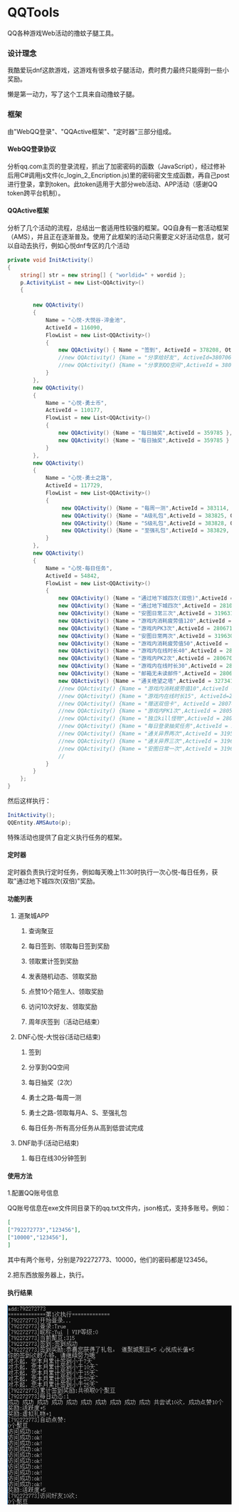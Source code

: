 # QQTools

QQ各种游戏Web活动的撸蚊子腿工具。



### 设计理念

我酷爱玩dnf这款游戏，这游戏有很多蚊子腿活动，费时费力最终只能得到一些小奖励。

懒是第一动力，写了这个工具来自动撸蚊子腿。



### 框架

由"WebQQ登录"、"QQActive框架"、"定时器"三部分组成。



#### WebQQ登录协议

​	分析qq.com主页的登录流程，抓出了加密密码的函数（JavaScript），经过修补后用C#调用js文件(c_login_2_Encription.js)里的密码密文生成函数，再自己post进行登录，拿到token。此token适用于大部分web活动、APP活动（感谢QQ token跨平台机制）。

#### QQActive框架

​	分析了几个活动的流程，总结出一套适用性较强的框架。QQ自身有一套活动框架（AMS），并且正在逐渐普及。使用了此框架的活动只需要定义好活动信息，就可以自动去执行，例如心悦dnf专区的几个活动

```C#
private void InitActivity()
{
	string[] str = new string[] { "worldid=" + wordid };
	p.ActivityList = new List<QQActivity>()
	{
		
		new QQActivity()
		{
			Name = "心悦-大悦谷-淬金池",
			ActiveId = 116090,
			FlowList = new List<QQActivity>()
			{
				new QQActivity() { Name = "签到", ActiveId = 378208, OtherParams = new string[] { "param=620717","source=1","" } },
				//new QQActivity() {Name = "分享给好友", ActiveId=380706 ,OtherParams = new string[] {"param=620711"}, ActionList = new List<Action>() { 分享到QQ空间 } },
				//new QQActivity() {Name = "分享到QQ空间",ActiveId = 380706,OtherParams = new string[] { "param=620710" } }
			}
		},
		new QQActivity()
		{
			Name = "心悦-勇士币",
			ActiveId = 110177,
			FlowList = new List<QQActivity>()
			{
				new QQActivity() {Name = "每日抽奖",ActiveId = 359785 },        //抽两次
				new QQActivity() {Name = "每日抽奖",ActiveId = 359785 }         //抽两次
			}
		},
		new QQActivity()
		{
			Name = "心悦-勇士之路",
			ActiveId = 117729,
			FlowList = new List<QQActivity>()
			{
				 new QQActivity() {Name = "每周一测",ActiveId = 383114, OtherParams = str},
				 new QQActivity() {Name = "A级礼包",ActiveId = 383825, OtherParams = str},
				 new QQActivity() {Name = "S级礼包",ActiveId = 383828, OtherParams = str},
				 new QQActivity() {Name = "至强礼包",ActiveId = 383829, OtherParams = str},
			}
		},
		new QQActivity()
		{
			Name = "心悦-每日任务",
			ActiveId = 54842,
			FlowList = new List<QQActivity>()
			{
				new QQActivity() {Name = "通过地下城四次(双倍)",ActiveId = 282373  },
				new QQActivity() {Name = "通过地下城四次",ActiveId = 281054  },
				new QQActivity() {Name = "安图日常三次",ActiveId = 319631  },
				new QQActivity() {Name = "游戏内消耗疲劳值120",ActiveId = 280666  },
				new QQActivity() {Name = "游戏内PK3次",ActiveId = 280671  },
				new QQActivity() {Name = "安图日常两次",ActiveId = 319630  },
				new QQActivity() {Name = "游戏内消耗疲劳值50",ActiveId = 280664  },
				new QQActivity() {Name = "游戏内在线时长40",ActiveId = 280663  },
				new QQActivity() {Name = "游戏内PK2次",ActiveId = 280670  },
				new QQActivity() {Name = "游戏内在线时长30",ActiveId = 280660  },
				new QQActivity() {Name = "邮箱无未读邮件",ActiveId = 280631  },
				new QQActivity() {Name = "通关绝望之塔",ActiveId = 327341  },
				//new QQActivity() {Name = "游戏内消耗疲劳值10",ActiveId = 280499  },
				//new QQActivity() {Name = "游戏内在线时长15", ActiveId=280463 },
				//new QQActivity() {Name = "赠送双倍卡", ActiveId = 280743 },
				//new QQActivity() {Name = "游戏内PK1次",ActiveId = 280505  },
				//new QQActivity() {Name = "独立kill怪物",ActiveId = 280638  },
				//new QQActivity() {Name = "每日登录抽奖任务",ActiveId = 280706  },
				//new QQActivity() {Name = "通关异界两次",ActiveId = 319591  },
				//new QQActivity() {Name = "通关异界三次",ActiveId = 319617  },
				//new QQActivity() {Name = "安图日常一次",ActiveId = 319629  },
				//
			}
		}
	};
}
```

然后这样执行：

```C#
InitActivity();
QQEntity.AMSAuto(p);
```

特殊活动也提供了自定义执行任务的框架。

#### 定时器

​	定时器负责执行定时任务，例如每天晚上11:30时执行一次心悦-每日任务，获取"通过地下城四次(双倍)"奖励。



#### 功能列表

1. 道聚城APP

   1) 查询聚豆

   2) 每日签到、领取每日签到奖励

   3) 领取累计签到奖励

   4) 发表随机动态、领取奖励

   5) 点赞10个陌生人、领取奖励

   6) 访问10次好友、领取奖励

   7) 周年庆签到（活动已结束）

2. DNF心悦-大悦谷(活动已结束)

   1) 签到

   2) 分享到QQ空间

   3) 每日抽奖（2次）

   4) 勇士之路-每周一测

   5) 勇士之路-领取每月A、S、至强礼包

   6) 每日任务-所有高分任务从高到低尝试完成

3. DNF助手(活动已结束)

   1) 每日在线30分钟签到



#### 使用方法

1.配置QQ账号信息

​	QQ账号信息在exe文件同目录下的qq.txt文件内，json格式，支持多账号。例如：

```json
[
["792272773","123456"],
["10000","123456"],
]
```

其中有两个账号，分别是792272773、10000，他们的密码都是123456。

2.把东西放服务器上，执行。



#### 执行结果

![](QQ图片20190125095651.png)